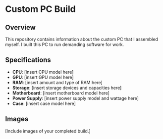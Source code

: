 # Custom PC Build

## Overview
This repository contains information about the custom PC that I assembled myself. I built this PC to run demanding software for work.

## Specifications
- **CPU**: [insert CPU model here]
- **GPU**: [insert GPU model here]
- **RAM**: [insert amount and type of RAM here]
- **Storage**: [insert storage devices and capacities here]
- **Motherboard**: [insert motherboard model here]
- **Power Supply**: [insert power supply model and wattage here]
- **Case**: [insert case model here]

## Images
[Include images of your completed build.]

